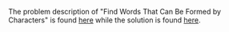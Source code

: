 The problem description of "Find Words That Can Be Formed by Characters" is found [here](https://leetcode.com/problems/find-words-that-can-be-formed-by-characters/) while the solution is found [here](https://github.com/aurimas13/Solutions-To-Problems/blob/main/LeetCode/Python%20Solutions/Find%20Words%20That%20Can%20Be%20Formed%20by%20Characters/find.py).

